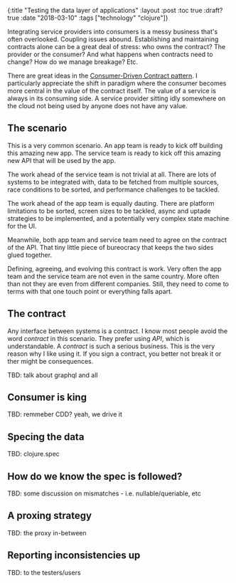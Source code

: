 {:title  "Testing the data layer of applications"
 :layout :post
 :toc    true
 :draft? true
 :date   "2018-03-10"
 :tags   ["technology" "clojure"]}

Integrating service providers into consumers is a messy business that's often overlooked. Coupling issues abound. Establishing and maintaining contracts alone can be a great deal of stress: who owns the contract? The provider or the consumer? And what happens when contracts need to change? How do we manage breakage? Etc.

There are great ideas in the [Consumer-Driven Contract pattern](https://www.martinfowler.com/articles/consumerDrivenContracts.html). I particularly appreciate the shift in paradigm where the consumer becomes more central in the value of the contract itself. The value of a service is always in its consuming side. A service provider sitting idly somewhere on the cloud not being used by anyone does not have any value.

## The scenario

This is a very common scenario. An app team is ready to kick off building this amazing new app. The service team is ready to kick off this amazing new API that will be used by the app.

The work ahead of the service team is not trivial at all. There are lots of systems to be integrated with, data to be fetched from multiple sources, race conditions to be sorted, and performance challenges to be tackled.

The work ahead of the app team is equally dauting. There are platform limitations to be sorted, screen sizes to be tackled, async and uptade strategies to be implemented, and a potentially very complex state machine for the UI.

Meanwhile, both app team and service team need to agree on the contract of the API. That tiny little piece of bureocracy that keeps the two sides glued together.

Defining, agreeing, and evolving this contract is work. Very often the app team and the service team are not even in the same country. More often than not they are even from different companies. Still, they need to come to terms with that one touch point or everything falls apart.


## The contract

Any interface between systems is a contract. I know most people avoid the word _contract_ in this scenario. They prefer using _API_, which is understandable. A _contract_ is such a serious business. This is the very reason why I like using it. If you sign a contract, you better not break it or ther might be consequences.



TBD: talk about graphql and all

## Consumer is king

TBD: remmeber CDD? yeah, we drive it

## Specing the data

TBD: clojure.spec

## How do we know the spec is followed?

TBD: some discussion on mismatches - i.e. nullable/queriable, etc

## A proxing strategy

TBD: the proxy in-between

## Reporting inconsistencies up

TBD: to the testers/users
